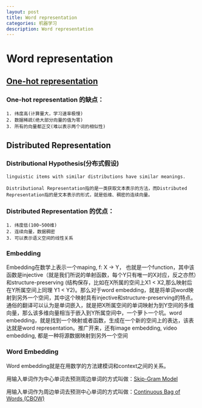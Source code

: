 ```yaml
---
layout: post
title: Word representation
categories: 机器学习
description: Word representation
---
```


# Word representation


## [One-hot representation](https://en.wikipedia.org/wiki/One-hot)

### One-hot representation 的缺点：

```
1. 纬度高(计算量大，学习速率极慢)
2. 数据稀疏(绝大部分向量的值为零)
3. 所有的向量都正交(难以表示两个词的相似性)
```

## Distributed Representation

### Distributional Hypothesis(分布式假设)

```
linguistic items with similar distributions have similar meanings.
```

```
Distributional Representation指的是一类获取文本表示的方法，而Distributed Representation指的是文本表示的形式，就是低维、稠密的连续向量。
```

### Distributed Representation 的优点：

```
1. 纬度低(100~500维)
2. 连续向量，数据稠密
3. 可以表示语义空间的线性关系
```

### Embedding

Embedding在数学上表示一个maping, f: X -> Y， 也就是一个function，其中该函数是injective（就是我们所说的单射函数，每个Y只有唯一的X对应，反之亦然）和structure-preserving (结构保存，比如在X所属的空间上X1 < X2,那么映射后在Y所属空间上同理 Y1 < Y2)。那么对于word embedding，就是将单词word映射到另外一个空间，其中这个映射具有injective和structure-preserving的特点。通俗的翻译可以认为是单词嵌入，就是把X所属空间的单词映射为到Y空间的多维向量，那么该多维向量相当于嵌入到Y所属空间中，一个萝卜一个坑。word embedding，就是找到一个映射或者函数，生成在一个新的空间上的表达，该表达就是word representation。推广开来，还有image embedding, video embedding, 都是一种将源数据映射到另外一个空间

### Word Embedding

Word embedding就是在用数学的方法建模词和context之间的关系。


用输入单词作为中心单词去预测周边单词的方式叫做：[Skip-Gram Model](http://mccormickml.com/2016/04/19/word2vec-tutorial-the-skip-gram-model/)

用输入单词作为周边单词去预测中心单词的方式叫做：[Continuous Bag of Words (CBOW)](https://iksinc.wordpress.com/tag/continuous-bag-of-words-cbow/)
